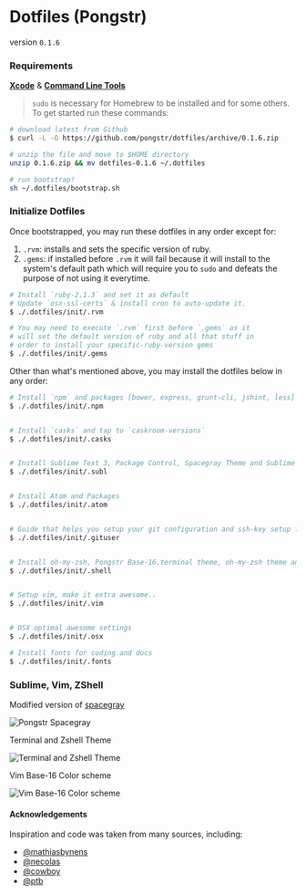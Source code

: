 Dotfiles (Pongstr)
========

version `0.1.6`

### Requirements

**[Xcode](https://developer.apple.com/xcode/)** &amp; **[Command Line Tools](https://developer.apple.com/downloads)**

> `sudo` is necessary for Homebrew to be installed and for some others. To get started run these commands:

```bash
# download latest from Github
$ curl -L -O https://github.com/pongstr/dotfiles/archive/0.1.6.zip

# unzip the file and move to $HOME directory
unzip 0.1.6.zip && mv dotfiles-0.1.6 ~/.dotfiles

# run bootstrap!
sh ~/.dotfiles/bootstrap.sh
```


### Initialize Dotfiles

Once bootstrapped, you may run these dotfiles in any order except for:

1. `.rvm`: installs and sets the specific version of ruby.
2. `.gems`: if installed before `.rvm` it will fail because it will install to
    the system's default path which will require you to `sudo` and defeats the
    purpose of not using it everytime.

```bash
# Install `ruby-2.1.3` and set it as default
# Update `osx-ssl-certs` & install cron to auto-update it.
$ ./.dotfiles/init/.rvm

# You may need to execute `.rvm` first before `.gems` as it
# will set the default version of ruby and all that stuff in
# order to install your specific-ruby-version gems
$ ./.dotfiles/init/.gems
```

Other than what's mentioned above, you may install the dotfiles below in any order:

```bash
# Install `npm` and packages [bower, express, grunt-cli, jshint, less]
$ ./.dotfiles/init/.npm


# Install `casks` and tap to `caskroom-versions`
$ ./.dotfiles/init/.casks


# Install Sublime Text 3, Package Control, Spacegray Theme and Sublime Text Packages
$ ./.dotfiles/init/.subl


# Install Atom and Packages
$ ./.dotfiles/init/.atom


# Guide that helps you setup your git configuration and ssh-key setup for Github and Bitbucket
$ ./.dotfiles/init/.gituser


# Install oh-my-zsh, Pongstr Base-16.terminal theme, oh-my-zsh theme and configs
$ ./.dotfiles/init/.shell


# Setup vim, make it extra awesome..
$ ./.dotfiles/init/.vim


# OSX optimal awesome settings
$ ./.dotfiles/init/.osx

# Install fonts for coding and docs
$ ./.dotfiles/init/.fonts
```

### Sublime, Vim, ZShell

Modified version of [spacegray](http://github.com/kkga/spacegray.git)

![Pongstr Spacegray](http://i.imgur.com/ejGME1z.png)


Terminal and Zshell Theme

![Terminal and Zshell Theme](http://i.imgur.com/Wc9hZiw.png)

Vim Base-16 Color scheme

![Vim Base-16 Color scheme](http://i.imgur.com/ZORdYxI.png)

#### Acknowledgements

Inspiration and code was taken from many sources, including:

  - [@mathiasbynens](https://github.com/mathiasbynens/dotfiles)
  - [@necolas](https://github.com/necolas/dotfiles)
  - [@cowboy](https://twitter.com/cowboy/dotfiles/)
  - [@ptb](https://github.com/ptb/Mac-OS-X-Lion-Setup)
